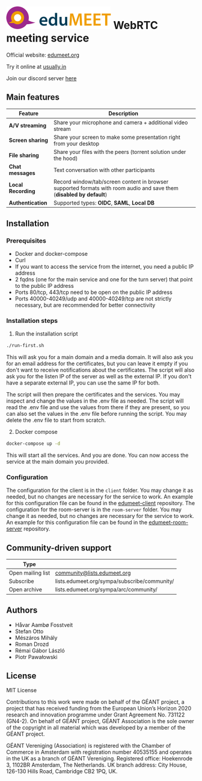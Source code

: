 # ![edumeet logo](https://github.com/edumeet/edumeet-client/blob/main/public/images/logo.edumeet.svg) **WebRTC meeting service**
Official website: [edumeet.org](https://edumeet.org)

Try it online at [usually.in](https://usually.in)

Join our discord server [here](https://discord.gg/DkD4nj6D)

## Main features

| Feature  | Description |
| ------------- | ------------- |
| **A/V streaming** | Share your microphone and camera + additional video stream  |
| **Screen sharing** | Share your screen to make some presentation right from your desktop |
| **File sharing** | Share your files with the peers (torrent solution under the hood) |
| **Chat messages**  | Text conversation with other participants |
| **Local Recording**  | Record window/tab/screen content in browser supported formats with room audio and save them (**disabled by default**) |
| **Authentication**  | Supported types: **OIDC**, **SAML**, **Local DB** |

## Installation

### Prerequisites
 * Docker and docker-compose
 * Curl
 * If you want to access the service from the internet, you need a public IP address
 * 2 fqdns (one for the main service and one for the turn server) that point to the public IP address
 * Ports 80/tcp, 443/tcp need to be open on the public IP address
 * Ports 40000-40249/udp and 40000-40249/tcp are not strictly necessary, but are recommended for better connectivity

### Installation steps
1. Run the installation script
```bash
./run-first.sh
```
This will ask you for a main domain and a media domain. It will also ask you for an email address for the certificates, but you can leave it empty if you don't want to receive notifications about the certificates. The script will also ask you for the listen IP of the server as well as the external IP. If you don't have a separate external IP, you can use the same IP for both.

The script will then prepare the certificates and the services. You may inspect and change the values in the .env file as needed. The script will read the .env file and use the values from there if they are present, so you can also set the values in the .env file before running the script. You may delete the .env file to start from scratch.

2. Docker compose
```bash
docker-compose up -d
```
This will start all the services. And you are done. You can now access the service at the main domain you provided.

### Configuration
The configuration for the client is in the `client` folder. You may change it as needed, but no changes are necessary for the service to work.
An example for this configuration file can be found in the [edumeet-client](https://github.com/edumeet/edumeet-client?tab=readme-ov-file#configuration-properties) repository. The configuration for the room-server is in the `room-server` folder. You may change it as needed, but no changes are necessary for the service to work.
An example for this configuration file can be found in the [edumeet-room-server](https://github.com/edumeet/edumeet-room-server?tab=readme-ov-file#configuration-properties) repository.

## Community-driven support
| Type                |                                                |
| -----------         | -----------                                    |
| Open mailing list   | community@lists.edumeet.org                    |
| Subscribe           | lists.edumeet.org/sympa/subscribe/community/   |
| Open archive        | lists.edumeet.org/sympa/arc/community/         |

## Authors

* Håvar Aambø Fosstveit
* Stefan Otto
* Mészáros Mihály
* Roman Drozd
* Rémai Gábor László
* Piotr Pawałowski

## License

MIT License

Contributions to this work were made on behalf of the GÉANT project, a project that has received funding from the European Union’s Horizon 2020 research and innovation programme under Grant Agreement No. 731122 (GN4-2). On behalf of GÉANT project, GÉANT Association is the sole owner of the copyright in all material which was developed by a member of the GÉANT project.

GÉANT Vereniging (Association) is registered with the Chamber of Commerce in Amsterdam with registration number 40535155 and operates in the UK as a branch of GÉANT Vereniging. Registered office: Hoekenrode 3, 1102BR Amsterdam, The Netherlands. UK branch address: City House, 126-130 Hills Road, Cambridge CB2 1PQ, UK.


